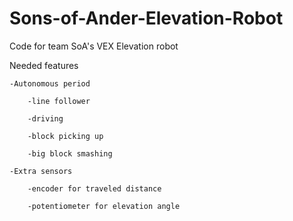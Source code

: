 # Sons-of-Ander-Elevation-Robot
Code for team SoA's VEX Elevation robot

Needed features

	-Autonomous period
	
		-line follower
		
		-driving
		
		-block picking up
		
		-big block smashing
		
	-Extra sensors
	
		-encoder for traveled distance
		
		-potentiometer for elevation angle
		